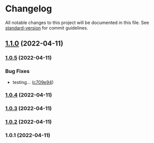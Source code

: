 # Changelog

All notable changes to this project will be documented in this file. See [standard-version](https://github.com/conventional-changelog/standard-version) for commit guidelines.

## [1.1.0](https://github.com/bharat5604/conventional-commit/compare/v1.0.5...v1.1.0) (2022-04-11)

### [1.0.5](https://github.com/bharat5604/conventional-commit/compare/v1.0.4...v1.0.5) (2022-04-11)


### Bug Fixes

* testing... ([c709e94](https://github.com/bharat5604/conventional-commit/commit/c709e94de1e3fa16f6250ce7b49b745487e435fb))

### [1.0.4](https://github.com/bharat5604/conventional-commit/compare/v1.0.3...v1.0.4) (2022-04-11)

### [1.0.3](https://github.com/bharat5604/conventional-commit/compare/v1.0.2...v1.0.3) (2022-04-11)

### [1.0.2](https://github.com/bharat5604/conventional-commit/compare/v1.0.1...v1.0.2) (2022-04-11)

### 1.0.1 (2022-04-11)
